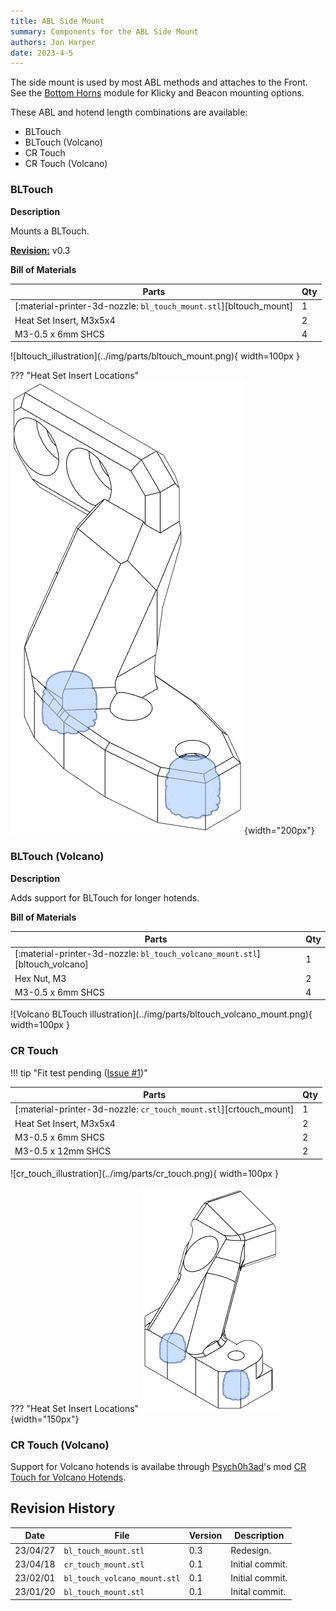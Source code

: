 ```yaml
---
title: ABL Side Mount
summary: Components for the ABL Side Mount
authors: Jon Harper
date: 2023-4-5
---
```


The side mount is used by most ABL methods and attaches to the Front. See the [Bottom Horns](bottom.md) module for Klicky and Beacon mounting options.

These ABL and hotend length combinations are available:

- BLTouch
- BLTouch (Volcano)
- CR Touch
- CR Touch (Volcano)

### BLTouch

<div markdown class="jh-grid-container jh-grid-2">
<div markdown class="jh-grid-para">

**Description**

Mounts a BLTouch.

[**Revision:**](#revision-history) v0.3

**Bill of Materials**

| Parts     | Qty |
|-----------|-----|
| [:material-printer-3d-nozzle: `bl_touch_mount.stl`][bltouch_mount] | 1 |
| Heat Set Insert, M3x5x4   | 2 |
| M3-0.5 x 6mm SHCS         | 4 |

</div>
<div markdown class="jh-grid-img">
![bltouch_illustration](../img/parts/bltouch_mount.png){ width=100px }

??? "Heat Set Insert Locations"
    ![inserts](../img/inserts/bl_touch_mount.png){width="200px"}
</div>
</div>

### BLTouch (Volcano)

<div markdown class="jh-grid-container jh-grid-2">
<div markdown class="jh-grid-para">

**Description**

Adds support for BLTouch for longer hotends.

**Bill of Materials**

| Parts     | Qty |
|-----------|-----|
| [:material-printer-3d-nozzle: `bl_touch_volcano_mount.stl`][bltouch_volcano] | 1 |
| Hex Nut, M3               | 2 |
| M3-0.5 x 6mm SHCS         | 4 |

</div>
<div markdown class="jh-grid-img">
![Volcano BLTouch illustration](../img/parts/bltouch_volcano_mount.png){ width=100px }
</div>
</div>

### CR Touch

<div markdown class="jh-grid-container jh-grid-2">
<div markdown class="jh-grid-para">

!!! tip "Fit test pending ([Issue #1](https://github.com/jon-harper/E34M1/issues/1))"

| Parts     | Qty |
|-----------|-----|
| [:material-printer-3d-nozzle: `cr_touch_mount.stl`][crtouch_mount] | 1 |
| Heat Set Insert, M3x5x4   | 2 |
| M3-0.5 x 6mm SHCS         | 2 |
| M3-0.5 x 12mm SHCS        | 2 |

</div>
<div markdown class="jh-grid-img">
![cr_touch_illustration](../img/parts/cr_touch.png){ width=100px }

??? "Heat Set Insert Locations"
    ![inserts](../img/inserts/cr_touch.png){width="150px"}

</div>
</div>

### CR Touch (Volcano)

Support for Volcano hotends is availabe through [Psych0h3ad](https://www.printables.com/@Psych0h3ad_168275)'s mod [CR Touch for Volcano Hotends](https://www.printables.com/model/434179-eva3-uhf-cr-touch).

## Revision History

| Date | File | Version | Description |
|------|------|---------|-------------|
| 23/04/27  | `bl_touch_mount.stl`          | 0.3 | Redesign. |
| 23/04/18  | `cr_touch_mount.stl`          | 0.1 | Initial commit. |
| 23/02/01  | `bl_touch_volcano_mount.stl`  | 0.1 | Initial commit. |
| 23/01/20  | `bl_touch_mount.stl`          | 0.1 | Inital commit.  |